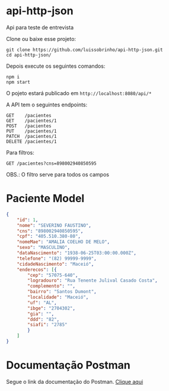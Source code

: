 # api-http-json

Api para teste de entrevista

Clone ou baixe esse projeto: 

``` shell
git clone https://github.com/luissobrinho/api-http-json.git
cd api-http-json/
```


Depois execute os seguintes comandos:

``` shell
npm i
npm start
```

O pojeto estará publicado em `http://localhost:8080/api/*`

A API tem o seguintes endpoints:

```
GET    /pacientes
GET    /pacientes/1
POST   /pacientes
PUT    /pacientes/1
PATCH  /pacientes/1
DELETE /pacientes/1
```

Para filtros:

```
GET /pacientes?cns=898002940850595
```

OBS.: O filtro serve para todos os campos

# Paciente Model

``` json
{
    "id": 1,
    "nome": "SEVERINO FAUSTINO",
    "cns": "898002940850595",
    "cpf": "405.510.380-80",
    "nomeMae": "AMALIA COELHO DE MELO",
    "sexo": "MASCULINO",
    "dataNascimento": "1938-06-25T03:00:00.000Z",
    "telefone": "(82) 99999-9999",
    "cidadeNascimento": "Maceió",
    "enderecos": [{
        "cep": "57075-640",
        "logradouro": "Rua Tenente Julival Casado Costa",
        "complemento": "",
        "bairro": "Santos Dumont",
        "localidade": "Maceió",
        "uf": "AL",
        "ibge": "2704302",
        "gia": "",
        "ddd": "82",
        "siafi": "2785"
        }
    ]
}
```

# Documentação Postman

Segue o link da documentação do Postman. [Clique aqui](https://documenter.getpostman.com/view/2613386/TzRNFqHR)